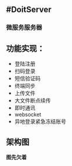 #DoitServer
------------
### 微服务服务器
## 功能实现：
- 登陆注册
- 扫码登录
- 短信验证码
- 终端同步
- 上传文件
- 大文件断点续传
- 即时通讯
- websocket
- 异地登录紧急冻结账号
## 架构图
**图先欠着**
